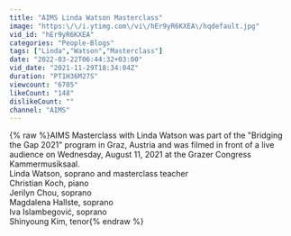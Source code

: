 ```yaml
---
title: "AIMS Linda Watson Masterclass"
image: "https:\/\/i.ytimg.com\/vi\/hEr9yR6KXEA\/hqdefault.jpg"
vid_id: "hEr9yR6KXEA"
categories: "People-Blogs"
tags: ["Linda","Watson","Masterclass"]
date: "2022-03-22T06:44:32+03:00"
vid_date: "2021-11-29T18:34:04Z"
duration: "PT1H36M27S"
viewcount: "6705"
likeCount: "148"
dislikeCount: ""
channel: "AIMS"
---
```

{% raw %}AIMS Masterclass with Linda Watson was part of the &quot;Bridging the Gap 2021&quot; program in Graz, Austria and was filmed in front of a live audience on Wednesday, August 11, 2021 at the Grazer Congress Kammermusiksaal. <br />Linda Watson, soprano and masterclass teacher<br />Christian Koch, piano <br />Jerilyn Chou, soprano<br />Magdalena Hallste, soprano<br />Iva Islambegović, soprano<br />Shinyoung Kim, tenor{% endraw %}
